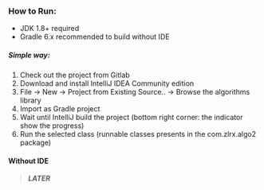 ### How to Run:

* JDK 1.8+ required
* Gradle 6.x recommended to build without IDE

##### Simple way:

  1. Check out the project from Gitlab
  1. Download and install IntelliJ IDEA Community edition
  2. File -> New -> Project from Existing Source.. -> Browse the algorithms library
  3. Import as Gradle project
  4. Wait until IntelliJ build the project (bottom right corner: the indicator show the progress)
  5. Run the selected class (runnable classes presents in the com.zlrx.algo2 package)
  
#### Without IDE

> ***LATER***